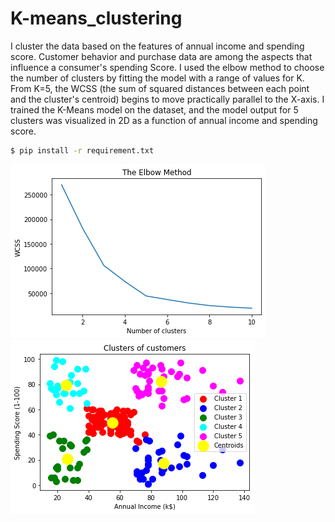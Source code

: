 # K-means_clustering

I cluster the data based on the features of annual income and spending score. Customer behavior and purchase data are among the aspects that influence a consumer's spending Score. I used the elbow method to choose the number of clusters by fitting the model with a range of values for K. From K=5, the WCSS (the sum of squared distances between each point and the cluster's centroid) begins to move practically parallel to the X-axis. I trained the K-Means model on the dataset, and the model output for 5 clusters was visualized in 2D as a function of annual income and spending score.

```bash
$ pip install -r requirement.txt
```
![model's output](./figure1.png)
![model's output](./figure2.png)

